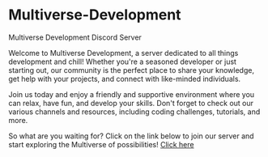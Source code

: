 # Multiverse-Development
Multiverse Development Discord Server

Welcome to Multiverse Development, a server dedicated to all things development and chill! Whether you're a seasoned developer or just starting out, our community is the perfect place to share your knowledge, get help with your projects, and connect with like-minded individuals.

Join us today and enjoy a friendly and supportive environment where you can relax, have fun, and develop your skills. Don't forget to check out our various channels and resources, including coding challenges, tutorials, and more.

So what are you waiting for? Click on the link below to join our server and start exploring the Multiverse of possibilities!
[Click here](https://discord.gg/multiverse-development-964013065140043786)
